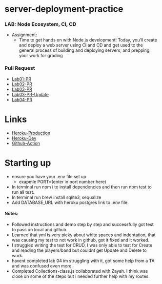 # server-deployment-practice

### LAB: Node Ecosystem, CI, CD
- Assignment:
    - Time to get hands on with Node.js development! Today, you’ll create and deploy a web server using CI and CD and get used to the general process of building and deploying servers, and prepping your work for grading

### Pull Request

- [Lab01-PR](https://github.com/Marthaquinram/server-deployment-practice/pull/3)
- [Lab02-PR](https://github.com/Marthaquinram/server-deployment-practice/pull/7)
- [Lab03-PR](https://github.com/Marthaquinram/server-deployment-practice/pull/10)
- [Lab03-PR-Update](https://github.com/Marthaquinram/server-deployment-practice/pull/12)
- [Lab04-PR](https://github.com/Marthaquinram/server-deployment-practice/pull/15)

# Links

- [Heroku-Production](https://martha-server-deploy-prod.herokuapp.com/)
- [Heroku-Dev](https://martha-server-deploy-dev.herokuapp.com/)
- [Github-Action](https://github.com/Marthaquinram/server-deployment-practice/actions)


# Starting up
- ensure you have your .env file set up
    - exapmle PORT=(enter in port number here)
- In terminal run npm i to install dependencies and then run npm test to run all test.
- In terminal run brew install sqlite3, sequalize
- Add DATABASE_URL with heroku postgres link to .env file.

#### Notes:
- Followed instructions and demo step by step and successfully got test to pass on local and github.
- Learned that yml is very picky about white spaces and indentation, that was causing my test to not work in github, got it fixed and it worked.
- I struggled writing the test for CRUD, I was only able to test for Create and reading the players/band but couldnt get Update and Delete to work.
- havent completed lab 04 im struggling with it, got some help from a TA and was confused even more.
- Completed Collections-class.js collaborated with Zayah. I think was close on some of the steps but i needed further help with my routes.
